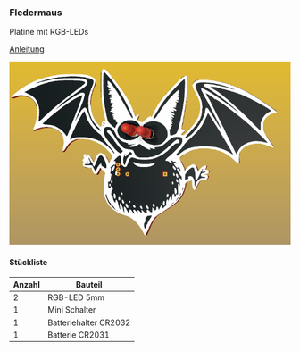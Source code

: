 ### Fledermaus

Platine mit RGB-LEDs

[Anleitung](https://github.com/frankyhub/Loetkurs/blob/master/L5-Fledermaus/Fledermaus%20Platine%20best%C3%BCcken.pdf)



![image](https://github.com/frankyhub/Loetkurs/blob/master/L5-Fledermaus/L4-Fledermaus.png)

#### Stückliste                                            

|Anzahl| Bauteil                           |
|------|-----------------------------------|
|    2 | RGB-LED 5mm                       | 
|    1 | Mini Schalter    	 	             | 
|    1 | Batteriehalter CR2032        	   |
|    1 | Batterie CR2031                   |

